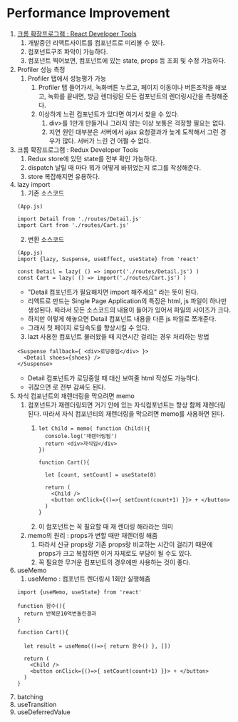 # Performance Improvement

1. [크롬 확장프로그램 : React Developer Tools](https://chrome.google.com/webstore/)
   1. 개발중인 리액트사이트를 컴포넌트로 미리볼 수 있다.
   2. 컴포넌트구조 파악이 가능하다. 
   3. 컴포넌트 찍어보면, 컴포넌트에 있는  state, props 등 조회 및 수정 가능하다.
2. Profiler 성능 측정
   1. Profiler 탭에서 성능평가 가능
      1. Profiler 탭 들어가서, 녹화버튼 누르고, 페이지 이동이나 버튼조작을 해보고, 녹화를 끝내면, 방금 렌더링된 모든 컴포넌트의 렌더링시간을 측정해준다. 
      2. 이상하게 느린 컴포넌트가 있다면 여기서 찾을 수 있다. 
         1. div>를 1만개 만들거나 그러지 않는 이상 보통은 걱정할 필요는 없다. 
         2. 지연 원인 대부분은 서버에서 ajax 요청결과가 늦게 도착해서 그런 경우가 많다. 서버가 느린 건 어쩔 수 없다.
3. 크롬 확장프로그램 : Redux Developer Tools
   1. Redux store에 있던 state를 전부 확인 가능하다. 
   2. dispatch 날릴 때 마다 뭐가 어떻게 바뀌었는지 로그를 작성해준다. 
   3. store 복잡해지면 유용하다.
4. lazy import
   1. 기존 소스코드
    ```
    (App.js)
    
    import Detail from './routes/Detail.js'
    import Cart from './routes/Cart.js'
    ```
   2. 변환 소스코드
    ```
    (App.js)
    import {lazy, Suspense, useEffect, useState} from 'react'
    
    const Detail = lazy( () => import('./routes/Detail.js') )
    const Cart = lazy( () => import('./routes/Cart.js') )
    ```
     - "Detail 컴포넌트가 필요해지면 import 해주세요" 라는 뜻이 된다. 
     - 리액트로 만드는 Single Page Application의 특징은 html, js 파일이 하나만 생성된다. 따라서 모든 소스코드의 내용이 들어가 있어서 파일의 사이즈가 크다.
     - 하지만 이렇게 해놓으면 Detail 컴포넌트 내용을 다른 js 파일로 쪼개준다. 
     - 그래서 첫 페이지 로딩속도를 향상시킬 수 있다.
   3. lazt 사용한 컴포넌트 불러왔을 때 지연시간 걸리는 경우 처리하는 방법
    ```
    <Suspense fallback={ <div>로딩중임</div> }>
      <Detail shoes={shoes} />
    </Suspense>
    ```
     - Detail 컴포넌트가 로딩중일 때 대신 보여줄 html 작성도 가능하다.
     - 귀찮으면 <Suspense> 로 <Routes> 전부 감싸도 된다.
5. 자식 컴포넌트의 재렌더링을 막으려면 memo
   1. 컴포넌트가 재렌더링되면 거기 안에 있는 자식컴포넌트는 항상 함께 재렌더링된다. 따라서 자식 컴포넌티의 재렌더링을 막으려면 memo를 사용하면 된다.
      1. ```
         let Child = memo( function Child(){
           console.log('재렌더링됨')
           return <div>자식임</div>
         })

         function Cart(){

           let [count, setCount] = useState(0)

           return (
             <Child />
             <button onClick={()=>{ setCount(count+1) }}> + </button>
           )
         }
         ```
      2. 이 컴포넌트는 꼭 필요할 때 재 렌더링 해라라는 의미
   2. memo의 원리 : props가 변할 때만 재렌더링 해줌
      1. 따라서 신규 props랑 기존 props랑 비교하는 시간이 걸리기 때문에 props가 크고 복잡하면 이거 자체로도 부담이 될 수도 있다.
      2. 꼭 필요한 무거운 컴포넌트의 경우에만 사용하는 것이 좋다.
6. useMemo
   1. useMemo : 컴포넌트 렌더링시 1회만 실행해줌
    ```
    import {useMemo, useState} from 'react'
    
    function 함수(){
      return 반복문10억번돌린결과
    }
    
    function Cart(){ 
    
      let result = useMemo(()=>{ return 함수() }, [])
    
      return (
        <Child />
        <button onClick={()=>{ setCount(count+1) }}> + </button>
      )
    }
    ```
7. batching
8. useTransition
9. useDeferredValue
